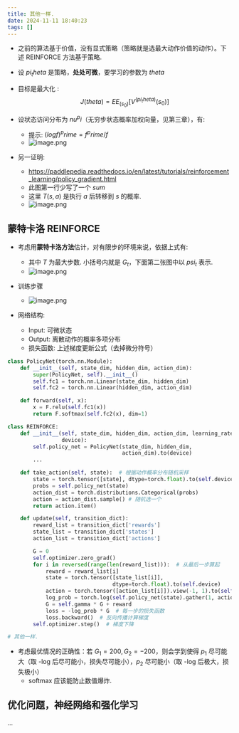 ```yaml
---
title: 其他一样.
date: 2024-11-11 18:40:23
tags: []
---
```

- 之前的算法基于价值，没有显式策略（策略就是选最大动作价值的动作）。下述 REINFORCE 方法基于策略.
- 设 $pi_theta$ 是策略，**处处可微**，要学习的参数为 $theta$
- 目标是最大化 : $$J(theta) = EE_(s_0) [V^(pi_theta) (s_0) ]$$
- 设状态访问分布为 $nu^pi$（无穷步状态概率加权向量，见第三章），有:
    - 提示: $(log f)^prime = f^prime / f$
    - ![image.png](https://how-to-1258460161.cos.ap-shanghai.myqcloud.com/how-to/20241111195702.webp)
    
- 另一证明:
    - https://paddlepedia.readthedocs.io/en/latest/tutorials/reinforcement_learning/policy_gradient.html
    - 此图第一行少写了一个 $sum$
    - 这里  $T(s, a)$ 是执行 $a$ 后转移到 $s$ 的概率.
    - ![image.png](https://how-to-1258460161.cos.ap-shanghai.myqcloud.com/how-to/20241111202702.webp)
## 蒙特卡洛 REINFORCE

- 考虑用**蒙特卡洛方法**估计，对有限步的环境来说，依据上式有:
    - 其中 $T$ 为最大步数. 小括号内就是 $G_t$，下面第二张图中以 $psi_t$ 表示.
    - ![image.png](https://how-to-1258460161.cos.ap-shanghai.myqcloud.com/how-to/20241111195755.webp)

- 训练步骤
    - ![image.png](https://how-to-1258460161.cos.ap-shanghai.myqcloud.com/how-to/20241111195920.webp)
- 网络结构:
    - Input: 可微状态
    - Output: 离散动作的概率多项分布
    - 损失函数: 上述梯度更新公式（去掉微分符号）

```python
class PolicyNet(torch.nn.Module):
    def __init__(self, state_dim, hidden_dim, action_dim):
        super(PolicyNet, self).__init__()
        self.fc1 = torch.nn.Linear(state_dim, hidden_dim)
        self.fc2 = torch.nn.Linear(hidden_dim, action_dim)

    def forward(self, x):
        x = F.relu(self.fc1(x))
        return F.softmax(self.fc2(x), dim=1)

class REINFORCE:
    def __init__(self, state_dim, hidden_dim, action_dim, learning_rate, gamma,
                 device):
        self.policy_net = PolicyNet(state_dim, hidden_dim,
                                    action_dim).to(device)
        ...

    def take_action(self, state):  # 根据动作概率分布随机采样
        state = torch.tensor([state], dtype=torch.float).to(self.device)
        probs = self.policy_net(state)
        action_dist = torch.distributions.Categorical(probs)
        action = action_dist.sample() # 随机选一个
        return action.item()

    def update(self, transition_dict):
        reward_list = transition_dict['rewards']
        state_list = transition_dict['states']
        action_list = transition_dict['actions']

        G = 0
        self.optimizer.zero_grad()
        for i in reversed(range(len(reward_list))):  # 从最后一步算起
            reward = reward_list[i]
            state = torch.tensor([state_list[i]],
                                 dtype=torch.float).to(self.device)
            action = torch.tensor([action_list[i]]).view(-1, 1).to(self.device)
            log_prob = torch.log(self.policy_net(state).gather(1, action))
            G = self.gamma * G + reward
            loss = -log_prob * G  # 每一步的损失函数
            loss.backward()  # 反向传播计算梯度
        self.optimizer.step()  # 梯度下降

# 其他一样.
```

- 考虑最优情况的正确性：若 $G_1 = 200, G_2 = -200$，则会学到使得 $p_1$ 尽可能大（取 -log 后尽可能小，损失尽可能小），$p_2$ 尽可能小（取 -log 后极大，损失极小）
    - softmax 应该能防止数值爆炸.

## 优化问题，神经网络和强化学习

...
